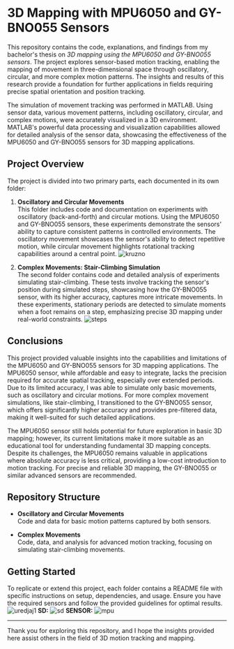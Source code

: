 # 3D Mapping with MPU6050 and GY-BNO055 Sensors

This repository contains the code, explanations, and findings from my bachelor's thesis on *3D mapping using the MPU6050 and GY-BNO055 sensors*. The project explores sensor-based motion tracking, enabling the mapping of movement in three-dimensional space through oscillatory, circular, and more complex motion patterns. The insights and results of this research provide a foundation for further applications in fields requiring precise spatial orientation and position tracking.

The simulation of movement tracking was performed in MATLAB. Using sensor data, various movement patterns, including oscillatory, circular, and complex motions, were accurately visualized in a 3D environment. MATLAB's powerful data processing and visualization capabilities allowed for detailed analysis of the sensor data, showcasing the effectiveness of the MPU6050 and GY-BNO055 sensors for 3D mapping applications.


## Project Overview

The project is divided into two primary parts, each documented in its own folder:

1. **Oscillatory and Circular Movements**  
   This folder includes code and documentation on experiments with oscillatory (back-and-forth) and circular motions. Using the MPU6050 and GY-BNO055 sensors, these experiments demonstrate the sensors' ability to capture consistent patterns in controlled environments. The oscillatory movement showcases the sensor's ability to detect repetitive motion, while circular movement highlights rotational tracking capabilities around a central point.
![kruzno](https://github.com/user-attachments/assets/222a9a93-0dda-4818-93cf-83243cb32903)

2. **Complex Movements: Stair-Climbing Simulation**  
   The second folder contains code and detailed analysis of experiments simulating stair-climbing. These tests involve tracking the sensor's position during simulated steps, showcasing how the GY-BNO055 sensor, with its higher accuracy, captures more intricate movements. In these experiments, stationary periods are detected to simulate moments when a foot remains on a step, emphasizing precise 3D mapping under real-world constraints.
![steps](https://github.com/user-attachments/assets/a2bf0473-09e0-4acb-b332-20b38b8ceb2b)


## Conclusions

This project provided valuable insights into the capabilities and limitations of the MPU6050 and GY-BNO055 sensors for 3D mapping applications. The MPU6050 sensor, while affordable and easy to integrate, lacks the precision required for accurate spatial tracking, especially over extended periods. Due to its limited accuracy, I was able to simulate only basic movements, such as oscillatory and circular motions. For more complex movement simulations, like stair-climbing, I transitioned to the GY-BNO055 sensor, which offers significantly higher accuracy and provides pre-filtered data, making it well-suited for such detailed applications.

The MPU6050 sensor still holds potential for future exploration in basic 3D mapping; however, its current limitations make it more suitable as an educational tool for understanding fundamental 3D mapping concepts. Despite its challenges, the MPU6050 remains valuable in applications where absolute accuracy is less critical, providing a low-cost introduction to motion tracking. For precise and reliable 3D mapping, the GY-BNO055 or similar advanced sensors are recommended.


## Repository Structure

- **Oscillatory and Circular Movements**  
  Code and data for basic motion patterns captured by both sensors.

- **Complex Movements**  
  Code, data, and analysis for advanced motion tracking, focusing on simulating stair-climbing movements.

## Getting Started

To replicate or extend this project, each folder contains a README file with specific instructions on setup, dependencies, and usage. Ensure you have the required sensors and follow the provided guidelines for optimal results.
![uredjaj1](https://github.com/user-attachments/assets/0b86bd08-073f-4b47-996c-4419dc2aab01)
**SD:**
![sd](https://github.com/user-attachments/assets/1f4988a2-5587-464e-9dfe-8d60fedf7881)
**SENSOR:**
![mpu](https://github.com/user-attachments/assets/f5a99957-ce67-4d42-8eaf-9fc4eb8fc6a0)



---

Thank you for exploring this repository, and I hope the insights provided here assist others in the field of 3D motion tracking and mapping.
